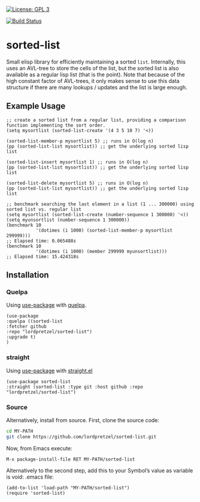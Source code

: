 [![License: GPL 3](https://img.shields.io/badge/license-GPL_3-green.svg)](http://www.gnu.org/licenses/gpl-3.0.txt)
<!-- [![GitHub release](https://img.shields.io/github/release/lordpretzel/sorted-list.svg?maxAge=86400)](https://github.com/lordpretzel/sorted-list/releases) -->
<!-- [![MELPA Stable](http://stable.melpa.org/packages/sorted-list-badge.svg)](http://stable.melpa.org/#/sorted-list) -->
<!-- [![MELPA](http://melpa.org/packages/sorted-list-badge.svg)](http://melpa.org/#/sorted-list) -->
[![Build Status](https://secure.travis-ci.org/lordpretzel/sorted-list.png)](http://travis-ci.org/lordpretzel/sorted-list)


# sorted-list

Small elisp library for efficiently maintaining a sorted `list`. Internally, this uses an AVL-tree to store the cells of the list, but the sorted list is also available as a regular lisp list (that is the point). Note that because of the high constant factor of AVL-trees, it only makes sense to use this data structure if there are many lookups / updates and the list is large enough.

## Example Usage

~~~elisp
;; create a sorted list from a regular list, providing a comparison function implementing the sort order.
(setq mysortlist (sorted-list-create '(4 3 5 10 7) '<))

(sorted-list-member-p mysortlist 5) ;; runs in O(log n)
(pp (sorted-list-list mysortlist)) ;; get the underlying sorted lisp list

(sorted-list-insert mysortlist 1) ;; runs in O(log n)
(pp (sorted-list-list mysortlist)) ;; get the underlying sorted lisp list

(sorted-list-delete mysortlist 5) ;; runs in O(log n)
(pp (sorted-list-list mysortlist)) ;; get the underlying sorted lisp list

;; benchmark searching the last element in a list (1 ... 300000) using sorted list vs. regular list
(setq mysortlist (sorted-list-create (number-sequence 1 300000) '<))
(setq myunsortlist (number-sequence 1 300000))
(benchmark 10
           '(dotimes (i 1000) (sorted-list-member-p mysortlist 299999)))
;; Elapsed time: 0.065488s
(benchmark 10
           '(dotimes (i 1000) (member 299999 myunsortlist)))
;; Elapsed time: 15.424318s
~~~

## Installation

<!-- ### MELPA -->

<!-- Symbol’s value as variable is void: $1 is available from MELPA (both -->
<!-- [stable](http://stable.melpa.org/#/sorted-list) and -->
<!-- [unstable](http://melpa.org/#/sorted-list)).  Assuming your -->
<!-- ((melpa . https://melpa.org/packages/) (gnu . http://elpa.gnu.org/packages/) (org . http://orgmode.org/elpa/)) lists MELPA, just type -->

<!-- ~~~sh -->
<!-- M-x package-install RET sorted-list RET -->
<!-- ~~~ -->

<!-- to install it. -->

### Quelpa

Using [use-package](https://github.com/jwiegley/use-package) with [quelpa](https://github.com/quelpa/quelpa).

~~~elisp
(use-package
:quelpa ((sorted-list
:fetcher github
:repo "lordpretzel/sorted-list")
:upgrade t)
)
~~~

### straight

Using [use-package](https://github.com/jwiegley/use-package) with [straight.el](https://github.com/raxod502/straight.el)

~~~elisp
(use-package sorted-list
:straight (sorted-list :type git :host github :repo "lordpretzel/sorted-list")
~~~

### Source

Alternatively, install from source. First, clone the source code:

~~~sh
cd MY-PATH
git clone https://github.com/lordpretzel/sorted-list.git
~~~

Now, from Emacs execute:

~~~
M-x package-install-file RET MY-PATH/sorted-list
~~~

Alternatively to the second step, add this to your Symbol’s value as variable is void: \.emacs file:

~~~elisp
(add-to-list 'load-path "MY-PATH/sorted-list")
(require 'sorted-list)
~~~
